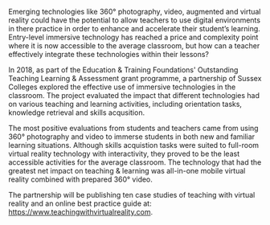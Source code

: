 
Emerging technologies like 360° photography, video, augmented and virtual reality could have the potential to allow teachers to use digital environments in there practice in order to enhance and accelerate their student’s learning. Entry-level immersive technology has reached a price and complexity point where it is now accessible to the average classroom, but how can a teacher effectively integrate these technologies within their lessons?

In 2018, as part of the Education & Training Foundations' Outstanding Teaching Learning & Assessment grant programme, a partnership of Sussex Colleges explored the effective use of immersive technologies in the classroom. The project evaluated the impact that different technologies had on various teaching and learning activities, including orientation tasks, knowledge retrieval and skills acqusition. 

The most positive evaluations from students and teachers came from using 360° photography and video to immerse students in both new and familiar learning situations. Although skills acquistion tasks were suited to full-room virtual reality technology with interactivity, they proved to be the least accessible activities for the average classroom. The technology that had the greatest net impact on teaching & learning was all-in-one mobile virtual reality combined with prepared 360° video. 

The partnership will be publishing ten case studies of teaching with virtual reality and an online best practice guide at: https://www.teachingwithvirtualreality.com.
